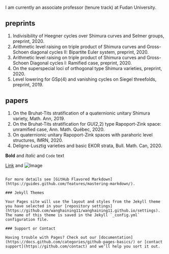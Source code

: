 I am currently an associate professor (tenure track) at Fudan University. 

## preprints

1. Indivisibility of Heegner cycles over Shimura curves and Selmer groups, preprint, 2020.
2. Arithmetic level raising on triple product of Shimura curves and Gross-Schoen diagonal cycles II: Bipartite Euler system, preprint, 2020.
3. Arithmetic level raising on triple product of Shimura curves and Gross-Schoen Diagonal cycles I: Ramified case, preprint, 2020.
4. On the superspecial loci of orthogonal type Shimura varieties, preprint, 2020.
5. Level lowering for GSp(4) and vanishing cycles on Siegel threefolds, preprint, 2019.
## papers
1. On the Bruhat-Tits stratification of a quaternionic unitary Shimura variety, Math. Ann, 2019.
2. On the Bruhat-Tits stratification for GU(2,2) type Rapoport-Zink space: unramified case, Ann. Math. Québec, 2020.
3. On quaternionic unitary Rapoport-Zink spaces with parahoric level structures, IMRN, 2020.
4. Deligne-Lusztig varieties and basic EKOR strata, Bull. Math. Can, 2020.



**Bold** and _Italic_ and `Code` text

[Link](url) and ![Image](src)
```

For more details see [GitHub Flavored Markdown](https://guides.github.com/features/mastering-markdown/).

### Jekyll Themes

Your Pages site will use the layout and styles from the Jekyll theme you have selected in your [repository settings](https://github.com/wanghaining11/wanghaining11.github.io/settings). The name of this theme is saved in the Jekyll `_config.yml` configuration file.

### Support or Contact

Having trouble with Pages? Check out our [documentation](https://docs.github.com/categories/github-pages-basics/) or [contact support](https://github.com/contact) and we’ll help you sort it out.
